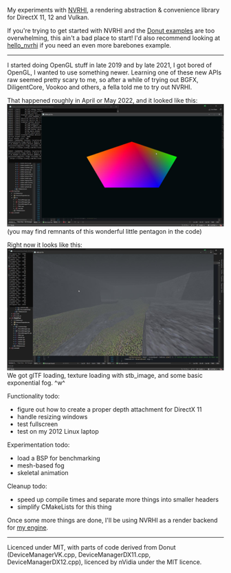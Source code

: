 
My experiments with [NVRHI](https://github.com/NVIDIAGameWorks/nvrhi), a rendering abstraction & convenience library for DirectX 11, 12 and Vulkan.

If you're trying to get started with NVRHI and the [Donut examples](https://github.com/NVIDIAGameWorks/donut_examples) are too overwhelming, this ain't a bad place to start! I'd also recommend looking at [hello_nvrhi](https://github.com/Aeva/hello_nvrhi) if you need an even more barebones example.

--------------

I started doing OpenGL stuff in late 2019 and by late 2021, I got bored of OpenGL, I wanted to use something newer. Learning one of these new APIs raw seemed pretty scary to me, so after a while of trying out BGFX, DiligentCore, Vookoo and others, a fella told me to try out NVRHI.

That happened roughly in April or May 2022, and it looked like this:
![](docs/May2022.jpg)
(you may find remnants of this wonderful little pentagon in the code)

Right now it looks like this:
![](docs/August2022.jpg)
We got glTF loading, texture loading with stb_image, and some basic exponential fog. ^w^

Functionality todo:
* figure out how to create a proper depth attachment for DirectX 11
* handle resizing windows
* test fullscreen
* test on my 2012 Linux laptop

Experimentation todo:
* load a BSP for benchmarking
* mesh-based fog
* skeletal animation

Cleanup todo:
* speed up compile times and separate more things into smaller headers
* simplify CMakeLists for this thing

Once some more things are done, I'll be using NVRHI as a render backend for [my engine](https://github.com/Admer456/btx-engine).

--------------

Licenced under MIT, with parts of code derived from Donut (DeviceManagerVK.cpp, DeviceManagerDX11.cpp, DeviceManagerDX12.cpp), licenced by nVidia under the MIT licence.

